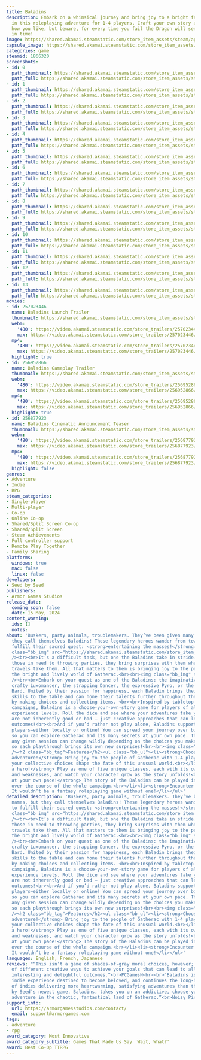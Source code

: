 ```yaml
---
title: Baladins
description: Embark on a whimsical journey and bring joy to a bright fantasy world
  in this roleplaying adventure for 1-4 players. Craft your own story and solve quests
  how you like, but beware, for every time you fail the Dragon will send you back
  in time!
image: https://shared.akamai.steamstatic.com/store_item_assets/steam/apps/1866320/header.jpg?t=1726491429
capsule_image: https://shared.akamai.steamstatic.com/store_item_assets/steam/apps/1866320/capsule_231x87.jpg?t=1726491429
categories: game
steamid: 1866320
screenshots:
- id: 0
  path_thumbnail: https://shared.akamai.steamstatic.com/store_item_assets/steam/apps/1866320/ss_1a33efe32ad2c344c6635ea9c4d1de09a3fcc2dd.600x338.jpg?t=1726491429
  path_full: https://shared.akamai.steamstatic.com/store_item_assets/steam/apps/1866320/ss_1a33efe32ad2c344c6635ea9c4d1de09a3fcc2dd.1920x1080.jpg?t=1726491429
- id: 1
  path_thumbnail: https://shared.akamai.steamstatic.com/store_item_assets/steam/apps/1866320/ss_25107039139de27cbea3e0c5b44403b802f4c23b.600x338.jpg?t=1726491429
  path_full: https://shared.akamai.steamstatic.com/store_item_assets/steam/apps/1866320/ss_25107039139de27cbea3e0c5b44403b802f4c23b.1920x1080.jpg?t=1726491429
- id: 2
  path_thumbnail: https://shared.akamai.steamstatic.com/store_item_assets/steam/apps/1866320/ss_bdb78b54748f06ef052e59737683bd266961c6e0.600x338.jpg?t=1726491429
  path_full: https://shared.akamai.steamstatic.com/store_item_assets/steam/apps/1866320/ss_bdb78b54748f06ef052e59737683bd266961c6e0.1920x1080.jpg?t=1726491429
- id: 3
  path_thumbnail: https://shared.akamai.steamstatic.com/store_item_assets/steam/apps/1866320/ss_f507c16b5b4fdc0b2ec5636e65891193d73487bf.600x338.jpg?t=1726491429
  path_full: https://shared.akamai.steamstatic.com/store_item_assets/steam/apps/1866320/ss_f507c16b5b4fdc0b2ec5636e65891193d73487bf.1920x1080.jpg?t=1726491429
- id: 4
  path_thumbnail: https://shared.akamai.steamstatic.com/store_item_assets/steam/apps/1866320/ss_0a37625472639345eab86beea15e05b889e45756.600x338.jpg?t=1726491429
  path_full: https://shared.akamai.steamstatic.com/store_item_assets/steam/apps/1866320/ss_0a37625472639345eab86beea15e05b889e45756.1920x1080.jpg?t=1726491429
- id: 5
  path_thumbnail: https://shared.akamai.steamstatic.com/store_item_assets/steam/apps/1866320/ss_d27fc47be787e2198dce1200b621ecc923763fb4.600x338.jpg?t=1726491429
  path_full: https://shared.akamai.steamstatic.com/store_item_assets/steam/apps/1866320/ss_d27fc47be787e2198dce1200b621ecc923763fb4.1920x1080.jpg?t=1726491429
- id: 6
  path_thumbnail: https://shared.akamai.steamstatic.com/store_item_assets/steam/apps/1866320/ss_91d15e7a0ca6b5ca2151ecc9beda26139f688ad0.600x338.jpg?t=1726491429
  path_full: https://shared.akamai.steamstatic.com/store_item_assets/steam/apps/1866320/ss_91d15e7a0ca6b5ca2151ecc9beda26139f688ad0.1920x1080.jpg?t=1726491429
- id: 7
  path_thumbnail: https://shared.akamai.steamstatic.com/store_item_assets/steam/apps/1866320/ss_82ec9d2c960d9bad1e00ad6ab921f1b2a3b3c1d5.600x338.jpg?t=1726491429
  path_full: https://shared.akamai.steamstatic.com/store_item_assets/steam/apps/1866320/ss_82ec9d2c960d9bad1e00ad6ab921f1b2a3b3c1d5.1920x1080.jpg?t=1726491429
- id: 8
  path_thumbnail: https://shared.akamai.steamstatic.com/store_item_assets/steam/apps/1866320/ss_63570d14c3d1085a88c88594e82742e4402c934a.600x338.jpg?t=1726491429
  path_full: https://shared.akamai.steamstatic.com/store_item_assets/steam/apps/1866320/ss_63570d14c3d1085a88c88594e82742e4402c934a.1920x1080.jpg?t=1726491429
- id: 9
  path_thumbnail: https://shared.akamai.steamstatic.com/store_item_assets/steam/apps/1866320/ss_bff2e6a896fa696b281746d93e70990a917d1e85.600x338.jpg?t=1726491429
  path_full: https://shared.akamai.steamstatic.com/store_item_assets/steam/apps/1866320/ss_bff2e6a896fa696b281746d93e70990a917d1e85.1920x1080.jpg?t=1726491429
- id: 10
  path_thumbnail: https://shared.akamai.steamstatic.com/store_item_assets/steam/apps/1866320/ss_117df6324e9942b4f7418bec02125fd565e6212a.600x338.jpg?t=1726491429
  path_full: https://shared.akamai.steamstatic.com/store_item_assets/steam/apps/1866320/ss_117df6324e9942b4f7418bec02125fd565e6212a.1920x1080.jpg?t=1726491429
- id: 11
  path_thumbnail: https://shared.akamai.steamstatic.com/store_item_assets/steam/apps/1866320/ss_ab3e5db4bec581938de22075147dc8aa01279d23.600x338.jpg?t=1726491429
  path_full: https://shared.akamai.steamstatic.com/store_item_assets/steam/apps/1866320/ss_ab3e5db4bec581938de22075147dc8aa01279d23.1920x1080.jpg?t=1726491429
- id: 12
  path_thumbnail: https://shared.akamai.steamstatic.com/store_item_assets/steam/apps/1866320/ss_42fdbd9a3680d9ac22189e82f6d1b7f40558b9ec.600x338.jpg?t=1726491429
  path_full: https://shared.akamai.steamstatic.com/store_item_assets/steam/apps/1866320/ss_42fdbd9a3680d9ac22189e82f6d1b7f40558b9ec.1920x1080.jpg?t=1726491429
- id: 13
  path_thumbnail: https://shared.akamai.steamstatic.com/store_item_assets/steam/apps/1866320/ss_5e8b393fc11ab9a49a9b772660f1cd54dd004ce3.600x338.jpg?t=1726491429
  path_full: https://shared.akamai.steamstatic.com/store_item_assets/steam/apps/1866320/ss_5e8b393fc11ab9a49a9b772660f1cd54dd004ce3.1920x1080.jpg?t=1726491429
movies:
- id: 257023446
  name: Baladins Launch Trailer
  thumbnail: https://shared.akamai.steamstatic.com/store_item_assets/steam/apps/257023446/movie.293x165.jpg?t=1715781615
  webm:
    '480': https://video.akamai.steamstatic.com/store_trailers/257023446/movie480_vp9.webm?t=1715781615
    max: https://video.akamai.steamstatic.com/store_trailers/257023446/movie_max_vp9.webm?t=1715781615
  mp4:
    '480': https://video.akamai.steamstatic.com/store_trailers/257023446/movie480.mp4?t=1715781615
    max: https://video.akamai.steamstatic.com/store_trailers/257023446/movie_max.mp4?t=1715781615
  highlight: true
- id: 256952866
  name: Baladins Gameplay Trailer
  thumbnail: https://shared.akamai.steamstatic.com/store_item_assets/steam/apps/256952866/movie.293x165.jpg?t=1707130287
  webm:
    '480': https://video.akamai.steamstatic.com/store_trailers/256952866/movie480_vp9.webm?t=1707130287
    max: https://video.akamai.steamstatic.com/store_trailers/256952866/movie_max_vp9.webm?t=1707130287
  mp4:
    '480': https://video.akamai.steamstatic.com/store_trailers/256952866/movie480.mp4?t=1707130287
    max: https://video.akamai.steamstatic.com/store_trailers/256952866/movie_max.mp4?t=1707130287
  highlight: true
- id: 256877923
  name: Baladins Cinematic Announcement Teaser
  thumbnail: https://shared.akamai.steamstatic.com/store_item_assets/steam/apps/256877923/movie.293x165.jpg?t=1686758860
  webm:
    '480': https://video.akamai.steamstatic.com/store_trailers/256877923/movie480_vp9.webm?t=1686758860
    max: https://video.akamai.steamstatic.com/store_trailers/256877923/movie_max_vp9.webm?t=1686758860
  mp4:
    '480': https://video.akamai.steamstatic.com/store_trailers/256877923/movie480.mp4?t=1686758860
    max: https://video.akamai.steamstatic.com/store_trailers/256877923/movie_max.mp4?t=1686758860
  highlight: false
genres:
- Adventure
- Indie
- RPG
steam_categories:
- Single-player
- Multi-player
- Co-op
- Online Co-op
- Shared/Split Screen Co-op
- Shared/Split Screen
- Steam Achievements
- Full controller support
- Remote Play Together
- Family Sharing
platforms:
  windows: true
  mac: false
  linux: false
developers:
- Seed by Seed
publishers:
- Armor Games Studios
release_date:
  coming_soon: false
  date: 15 May, 2024
content_warning:
  ids: []
  notes:
about: 'Buskers, party animals, troublemakers. They’ve been given many names, but
  they call themselves Baladins! These legendary heroes wander from town-to-town to
  fulfill their sacred quest: <strong>entertaining the masses!</strong><br><br><img
  class="bb_img" src="https://shared.akamai.steamstatic.com/store_item_assets/steam/apps/1866320/extras/BaladinsExploreTheWorld2.gif?t=1726491429"
  /><br><br>It’s a difficult task, but one the Baladins take in stride. From helping
  those in need to throwing parties, they bring surprises with them wherever their
  travels take them. All that matters to them is bringing joy to the people who inhabit
  the bright and lively world of Gatherac.<br><br><img class="bb_img" src="https://shared.akamai.steamstatic.com/store_item_assets/steam/apps/1866320/extras/Baladins_playable.gif?t=1726491429"
  /><br><br>Embark on your quest as one of the Baladins: the imaginative Cook, the
  crafty Luxomancer, the strapping Dancer, the expressive Pyro, or the ever-charismatic
  Bard. United by their passion for happiness, each Baladin brings their own unique
  skills to the table and can hone their talents further throughout the adventure
  by making choices and collecting items. <br><br>Inspired by tabletop roleplaying
  campaigns, Baladins is a choose-your-own-story game for players of all ages and
  experience levels. Roll the dice and see where your adventures take you. Your decisions
  are not inherently good or bad – just creative approaches that can lead to interesting
  outcomes!<br><br>And if you’d rather not play alone, Baladins supports up to four
  players–either locally or online! You can spread your journey over bite-sized sessions
  so you can explore Gatherac and its many secrets at your own pace. The story of
  any given session can change wildly depending on the choices you make each turn,
  so each playthrough brings its own new surprises!<br><br><img class="bb_img" src="https://shared.akamai.steamstatic.com/store_item_assets/steam/apps/1866320/extras/BaladinsDialogueChoice.gif?t=1726491429"
  /><h2 class="bb_tag">Features</h2><ul class="bb_ul"><li><strong>Choose your own
  adventure!</strong> Bring joy to the people of Gatherac with 1-4 players and let
  your collective choices shape the fate of this unusual world.<br></li><li><strong>Be
  a hero!</strong> Play as one of five unique classes, each with its own strengths
  and weaknesses, and watch your character grow as the story unfolds!<br></li><li><strong>Play
  at your own pace!</strong> The story of the Baladins can be played in short sessions
  over the course of the whole campaign.<br></li><li><strong>Encounter a dragon!</strong>
  It wouldn’t be a fantasy roleplaying game without one!</li></ul>'
detailed_description: 'Buskers, party animals, troublemakers. They’ve been given many
  names, but they call themselves Baladins! These legendary heroes wander from town-to-town
  to fulfill their sacred quest: <strong>entertaining the masses!</strong><br><br><img
  class="bb_img" src="https://shared.akamai.steamstatic.com/store_item_assets/steam/apps/1866320/extras/BaladinsExploreTheWorld2.gif?t=1726491429"
  /><br><br>It’s a difficult task, but one the Baladins take in stride. From helping
  those in need to throwing parties, they bring surprises with them wherever their
  travels take them. All that matters to them is bringing joy to the people who inhabit
  the bright and lively world of Gatherac.<br><br><img class="bb_img" src="https://shared.akamai.steamstatic.com/store_item_assets/steam/apps/1866320/extras/Baladins_playable.gif?t=1726491429"
  /><br><br>Embark on your quest as one of the Baladins: the imaginative Cook, the
  crafty Luxomancer, the strapping Dancer, the expressive Pyro, or the ever-charismatic
  Bard. United by their passion for happiness, each Baladin brings their own unique
  skills to the table and can hone their talents further throughout the adventure
  by making choices and collecting items. <br><br>Inspired by tabletop roleplaying
  campaigns, Baladins is a choose-your-own-story game for players of all ages and
  experience levels. Roll the dice and see where your adventures take you. Your decisions
  are not inherently good or bad – just creative approaches that can lead to interesting
  outcomes!<br><br>And if you’d rather not play alone, Baladins supports up to four
  players–either locally or online! You can spread your journey over bite-sized sessions
  so you can explore Gatherac and its many secrets at your own pace. The story of
  any given session can change wildly depending on the choices you make each turn,
  so each playthrough brings its own new surprises!<br><br><img class="bb_img" src="https://shared.akamai.steamstatic.com/store_item_assets/steam/apps/1866320/extras/BaladinsDialogueChoice.gif?t=1726491429"
  /><h2 class="bb_tag">Features</h2><ul class="bb_ul"><li><strong>Choose your own
  adventure!</strong> Bring joy to the people of Gatherac with 1-4 players and let
  your collective choices shape the fate of this unusual world.<br></li><li><strong>Be
  a hero!</strong> Play as one of five unique classes, each with its own strengths
  and weaknesses, and watch your character grow as the story unfolds!<br></li><li><strong>Play
  at your own pace!</strong> The story of the Baladins can be played in short sessions
  over the course of the whole campaign.<br></li><li><strong>Encounter a dragon!</strong>
  It wouldn’t be a fantasy roleplaying game without one!</li></ul>'
languages: English, French, Japanese
reviews: "“This isn’t a game of shades-of-gray moral choices, however; rather, lots
  of different creative ways to achieve your goals that can lead to all manner of
  interesting and delightful outcomes.”<br>PCGamesN<br><br>“Baladins is yet another
  indie experience destined to become beloved, and continues the long-held tradition
  of indies delivering more heartwarming, satisfying adventures than their AAA counterparts.”<br>GamingBible<br><br>“Seed
  by Seed’s newest game, Baladins, takes you on an addictive, choose-your-own-roleplaying
  adventure in the chaotic, fantastical land of Gatherac.”<br>Noisy Pixel<br>"
support_info:
  url: https://armorgamesstudios.com/contact/
  email: support@armorgames.com
tags:
- adventure
- rpg
award_category: Most Innovative
award_category_subtitle: Games That Made Us Say 'Wait, What?'
award: Best Co-Op TTRPG
---
```


